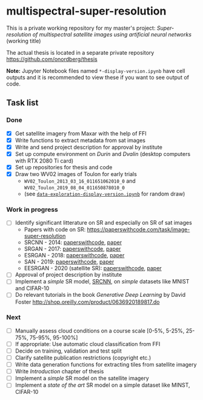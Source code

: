 # multispectral-super-resolution
This is a private working repository for my master's project: *Super-resolution of multispectral satellite images using artificial neural networks* (working title)

The actual thesis is located in a separate private repository https://github.com/onordberg/thesis

**Note:** Jupyter Notebook files named `*-display-version.ipynb` have cell outputs and it is recommended to view these if you want to see output of code.

## Task list

### Done
- [x] Get satellite imagery from Maxar with the help of FFI
- [x] Write functions to extract metadata from sat images
- [x] Write and send project description for approval by institute
- [x] Set up compute environment on *Durin* and *Dvalin* (desktop computers with RTX 2080 Ti card)
- [x] Set up repositories for thesis and code
- [x] Draw two WV02 images of Toulon for early trials
  - `WV02_Toulon_2013_03_16_011651062010_0` and `WV02_Toulon_2019_08_04_011650878010_0`
  - (see [`data-exploration-display-version.ipynb`](https://github.com/onordberg/multispectral-super-resolution/blob/master/data-exploration-display-version.ipynb) for random draw)

### Work in progress
- [ ] Identify significant litterature on SR and especially on SR of sat images
  - Papers with code on SR: https://paperswithcode.com/task/image-super-resolution
  - SRCNN - 2014: [paperswithcode](https://paperswithcode.com/paper/image-super-resolution-using-deep), [paper](https://arxiv.org/pdf/1501.00092v3.pdf)
  - SRGAN - 2017: [paperswithcode](https://paperswithcode.com/paper/photo-realistic-single-image-super-resolution), [paper](https://arxiv.org/pdf/1609.04802v5.pdf)
  - ESRGAN - 2018: [paperswithcode](https://paperswithcode.com/paper/esrgan-enhanced-super-resolution-generative), [paper](https://arxiv.org/pdf/1809.00219v2.pdf)
  - SAN - 2019: [paperswithcode](https://paperswithcode.com/paper/second-order-attention-network-for-single), [paper](http://openaccess.thecvf.com/content_CVPR_2019/papers/Dai_Second-Order_Attention_Network_for_Single_Image_Super-Resolution_CVPR_2019_paper.pdf)
  - EESRGAN - 2020 (satellite SR): [paperswithcode](https://paperswithcode.com/paper/small-object-detection-in-remote-sensing), [paper](https://arxiv.org/pdf/2003.09085v4.pdf)
- [ ] Approval of project description by institute
- [ ] Implement a *simple* SR model, [SRCNN](https://arxiv.org/pdf/1501.00092v3.pdf), on *simple* datasets like MNIST and CIFAR-10
- [ ] Do relevant tutorials in the book *Generative Deep Learning* by David Foster http://shop.oreilly.com/product/0636920189817.do

### Next
- [ ] Manually assess cloud conditions on a course scale [0-5%, 5-25%, 25-75%, 75-95%, 95-100%]
- [ ] If appropriate: Use automatic cloud classification from FFI
- [ ] Decide on training, validation and test split
- [ ] Clarify satellite publication restrictions (copyright etc.)
- [ ] Write data generation functions for extracting tiles from satellite imagery
- [ ] Write *Introduction* chapter of thesis
- [ ] Implement a *simple* SR model on the satellite imagery
- [ ] Implement a *state of the art* SR model on a simple dataset like MINST, CIFAR-10
